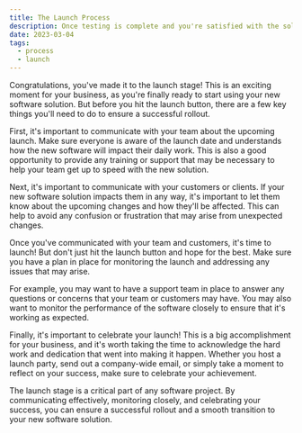 ```yaml
---
title: The Launch Process
description: Once testing is complete and you're satisfied with the solution, we'll launch it for your business. We'll provide training and support to ensure that your team is able to use the solution effectively and efficiently.
date: 2023-03-04
tags:
  - process
  - launch
---
```


Congratulations, you've made it to the launch stage! This is an exciting moment for your business, as you're finally ready to start using your new software solution. But before you hit the launch button, there are a few key things you'll need to do to ensure a successful rollout.

First, it's important to communicate with your team about the upcoming launch. Make sure everyone is aware of the launch date and understands how the new software will impact their daily work. This is also a good opportunity to provide any training or support that may be necessary to help your team get up to speed with the new solution.

Next, it's important to communicate with your customers or clients. If your new software solution impacts them in any way, it's important to let them know about the upcoming changes and how they'll be affected. This can help to avoid any confusion or frustration that may arise from unexpected changes.

Once you've communicated with your team and customers, it's time to launch! But don't just hit the launch button and hope for the best. Make sure you have a plan in place for monitoring the launch and addressing any issues that may arise.

For example, you may want to have a support team in place to answer any questions or concerns that your team or customers may have. You may also want to monitor the performance of the software closely to ensure that it's working as expected.

Finally, it's important to celebrate your launch! This is a big accomplishment for your business, and it's worth taking the time to acknowledge the hard work and dedication that went into making it happen. Whether you host a launch party, send out a company-wide email, or simply take a moment to reflect on your success, make sure to celebrate your achievement.

The launch stage is a critical part of any software project. By communicating effectively, monitoring closely, and celebrating your success, you can ensure a successful rollout and a smooth transition to your new software solution.
